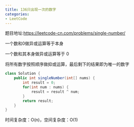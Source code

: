 ```yaml
---
title: 136只出现一次的数字
categories: 
- LeetCode
---
```


题目地址:https://leetcode-cn.com/problems/single-number/

一个数和0做异或运算等于本身

一个数和其本身做异或运算等于 0

将所有数字按照顺序做抑或运算，最后剩下的结果即为唯一的数字

```java
class Solution {
    public int singleNumber(int[] nums) {
        int result = 0;
        for(int num : nums) {
            result = result ^ num;
        }
        return result;
    }
}
```

时间复杂度：O(n)，空间复杂度：O(1)